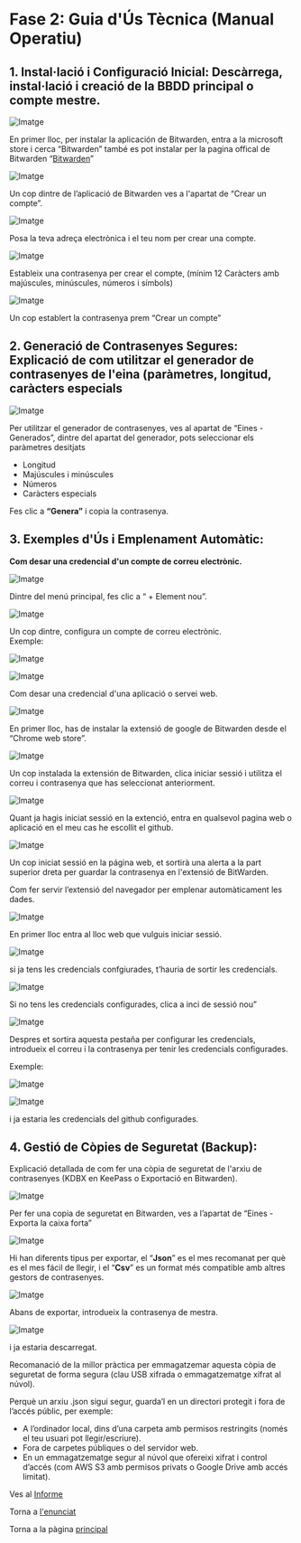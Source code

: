 # **Fase 2: Guia d'Ús Tècnica (Manual Operatiu)**

## 1. Instal·lació i Configuració Inicial: Descàrrega, instal·lació i creació de la BBDD principal o compte mestre.

![Imatge](img/Tasca01_guia_1.png)

En primer lloc, per instalar la aplicación de Bitwarden, entra a la microsoft store i cerca “Bitwarden” també es pot instalar per la pagina offical de Bitwarden “[Bitwarden](https://bitwarden.com/download)” 

![Imatge](img/Tasca01_guia_2.png)

Un cop dintre de l’aplicació de Bitwarden ves a l'apartat de “Crear un compte”.

![Imatge](img/Tasca01_guia_3.png)

Posa la teva adreça electrònica i el teu nom per crear una compte.

![Imatge](img/tasca01_guia_4.png)

Estableix una contrasenya per crear el compte, (mínim 12 Caràcters amb majúscules, minúscules, números i símbols)

![Imatge](img/tasca01_guia_5.png)

Un cop establert la contrasenya prem “Crear un compte”

## 2. Generació de Contrasenyes Segures: Explicació de com utilitzar el generador de contrasenyes de l'eina (paràmetres, longitud, caràcters especials

![Imatge](img/tasca01_guia_6.png)

Per utilitzar el generador de contrasenyes, ves al apartat de “Eines \- Generados”, dintre del apartat del generador, pots seleccionar els paràmetres desitjats

- Longitud  
- Majúscules i minúscules  
- Números  
- Caràcters especials


Fes clic a **“**Genera**”** i copia la contrasenya.

## 3. Exemples d'Ús i Emplenament Automàtic:

**Com desar una credencial d'un compte de correu electrònic.**

![Imatge](img/Tasca01_guia_7.png)

Dintre del menú principal, fes clic a “ \+ Element nou”.

![Imatge](img/Tasca01_guia_8.png)

Un cop dintre, configura un compte de correu electrònic.  
Exemple:

![Imatge](img/Tasca01_guia_9.png)

![Imatge](img/Tasca01_guia_10.png)

Com desar una credencial d'una aplicació o servei web.

![Imatge](img/Tasca01_guia_11.png)

En primer lloc, has de instalar la extensió de google de Bitwarden desde el “Chrome web store”.

![Imatge](img/Tasca01_guia_12.png)

Un cop instalada la extensión de Bitwarden, clica iniciar sessió i utilitza el correu i contrasenya que has seleccionat anteriorment.

![Imatge](img/Tasca01_guia_13.png)

Quant ja hagis iniciat sessió en la extenció, entra en qualsevol pagina web o aplicació en el meu cas he escollit el github. 

![Imatge](img/Tasca01_guia_14.png)

Un cop iniciat sessió en la página web, et sortirà una alerta a la part superior dreta per guardar la contrasenya en l'extensió de BitWarden.

Com fer servir l’extensió del navegador per emplenar automàticament les dades.

![Imatge](img/Tasca01_guia_15.png)

En primer lloc entra al lloc web que vulguis iniciar sessió.

![Imatge](img/Tasca01_guia_16.png)

si ja tens les credencials confgiurades, t’hauria de sortir les credencials.

![Imatge](img/Tasca01_guia_17.png)

Si no tens les credencials configurades, clica a inci de sessió nou”

![Imatge](img/Tasca01_guia_18.png)

Despres et sortira aquesta pestaña per configurar les credencials, introdueix el correu i la contrasenya per tenir les credencials configurades.

Exemple: 

![Imatge](img/Tasca01_guia_19.png)

![Imatge](img/Tasca01_guia_20.png)

i ja estaria les credencials del github configurades.

## 4. Gestió de Còpies de Seguretat (Backup):  
   

Explicació detallada de com fer una còpia de seguretat de l'arxiu de contrasenyes (KDBX en KeePass o Exportació en Bitwarden).

![Imatge](img/Tasca01_guia_21.png)

Per fer una copia de seguretat en Bitwarden, ves a l’apartat de “Eines \- Exporta la caixa forta”

![Imatge](img/Tasca01_guia_22.png)

Hi han diferents tipus per exportar, el “**Json**” es el mes recomanat per què es el mes fácil de llegir, i el “**Csv**” es un format més compatible amb altres gestors de contrasenyes.  

![Imatge](img/Tasca01_guia_23.png)

Abans de exportar, introdueix la contrasenya de mestra.

![Imatge](img/Tasca01_guia_24.png)

i ja estaria descarregat.

Recomanació de la millor pràctica per emmagatzemar aquesta còpia de seguretat de forma segura (clau USB xifrada o emmagatzematge xifrat al núvol).

Perquè un arxiu .json sigui segur, guarda’l en un directori protegit i fora de l’accés públic, per exemple:

- A l’ordinador local, dins d’una carpeta amb permisos restringits (només el teu usuari pot llegir/escriure).  
- Fora de carpetes públiques o del servidor web.  
- En un emmagatzematge segur al núvol que ofereixi xifrat i control d’accés (com AWS S3 amb permisos privats o Google Drive amb accés limitat).

Ves al [Informe](informe.md)

Torna a [l'enunciat](README.md)

Torna a la pàgina [principal](../README.md)


